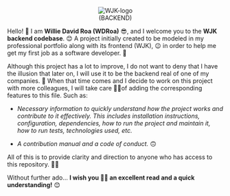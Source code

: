 <p align="center">
    <img src="https://github.com/user-attachments/assets/bd71664c-b71c-4feb-97f6-43bcdd2d71b9" alt="WJK-logo">
    <br/>(BACKEND)
</p>

Hello! 🙂 I am **Willie David Roa (WDRoa)** 😎, and I welcome you to the **WJK backend codebase**. 😊 A project initially created to be modeled in my professional portfolio along with its frontend (WJK), 😉 in order to help me get my first job as a software developer. 🙈

Although this project has a lot to improve, I do not want to deny that I have the illusion that later on, I will use it to be the backend real  of one of my companies. 🙈 When that time comes and I decide to work on this project with more colleagues, I will take care 👌🏼of adding the corresponding features to this file. Such as:

- *Necessary information to quickly understand how the project works and contribute to it effectively. This includes installation instructions, configuration, dependencies, how to run the project and maintain it, how to run tests, technologies used, etc.*

- *A contribution manual and a code of conduct.* 🙃

All of this is to provide clarity and direction to anyone who has access to this repository. 👌🏼

Without further ado… **I wish you 🙏🏼 an excellent read and a quick understanding!** 😊
